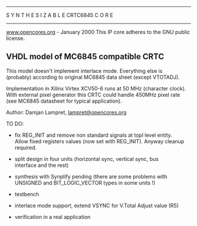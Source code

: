 --                                                                           --
 S Y N T H E S I Z A B L E    CRTC6845   C O R E
--                                                                           --
www.opencores.org - January 2000
This IP core adheres to the GNU public license.

## VHDL model of MC6845 compatible CRTC                                     
                                                                           
  This model doesn't implement interlace mode. Everything else is          
  (probably) according to original MC6845 data sheet (except VTOTADJ).     
                                                                           
  Implementation in Xilinx Virtex XCV50-6 runs at 50 MHz (character clock).
  With external pixel	generator this CRTC could handle 450MHz pixel rate   
  (see MC6845 datasheet for typical application).	                     
                                                                           
  Author: Damjan Lampret, lampret@opencores.org                            
                                                                           
  TO DO:                                                                   
                                                                           
   - fix REG_INIT and remove non standard signals at topl level entity.    
     Allow fixed registers values (now set with REG_INIT). Anyway cleanup  
     required.                                                             
                                                                           
   - split design in four units (horizontal sync, vertical sync, bus       
     interface and the rest)                                               
                                                                           
   - synthesis with Synplify pending (there are some problems with         
     UNSIGNED and BIT_LOGIC_VECTOR types in some units !)                  
                                                                           
   - testbench                                                             
                                                                           
   - interlace mode support, extend VSYNC for V.Total Adjust value (R5)    
                                                                           
   - verification in a real application                                    
                                                                           
